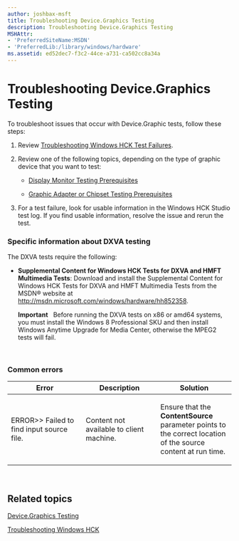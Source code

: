 ```yaml
---
author: joshbax-msft
title: Troubleshooting Device.Graphics Testing
description: Troubleshooting Device.Graphics Testing
MSHAttr:
- 'PreferredSiteName:MSDN'
- 'PreferredLib:/library/windows/hardware'
ms.assetid: ed52dec7-f3c2-44ce-a731-ca502cc8a34a
---
```


# Troubleshooting Device.Graphics Testing


To troubleshoot issues that occur with Device.Graphic tests, follow these steps:

1.  Review [Troubleshooting Windows HCK Test Failures](troubleshooting-windows-hck-test-failures.md).

2.  Review one of the following topics, depending on the type of graphic device that you want to test:

    -   [Display Monitor Testing Prerequisites](display-monitor-testing-prerequisites.md)

    -   [Graphic Adapter or Chipset Testing Prerequisites](graphic-adapter-or-chipset-testing-prerequisites.md)

3.  For a test failure, look for usable information in the Windows HCK Studio test log. If you find usable information, resolve the issue and rerun the test.

### Specific information about DXVA testing

The DXVA tests require the following:

-   **Supplemental Content for Windows HCK Tests for DXVA and HMFT Multimedia Tests**: Download and install the Supplemental Content for Windows HCK Tests for DXVA and HMFT Multimedia Tests from the MSDN® website at <http://msdn.microsoft.com/windows/hardware/hh852358>.

    **Important**  
    Before running the DXVA tests on x86 or amd64 systems, you must install the Windows 8 Professional SKU and then install Windows Anytime Upgrade for Media Center, otherwise the MPEG2 tests will fail.

     

### Common errors

<table>
<colgroup>
<col width="33%" />
<col width="33%" />
<col width="33%" />
</colgroup>
<thead>
<tr class="header">
<th>Error</th>
<th>Description</th>
<th>Solution</th>
</tr>
</thead>
<tbody>
<tr class="odd">
<td><p>ERROR&gt;&gt; Failed to find input source file.</p></td>
<td><p>Content not available to client machine.</p></td>
<td><p>Ensure that the <strong>ContentSource</strong> parameter points to the correct location of the source content at run time.</p></td>
</tr>
</tbody>
</table>

 

## Related topics


[Device.Graphics Testing](devicegraphics-testing.md)

[Troubleshooting Windows HCK](troubleshooting-windows-hck.md)

 

 







